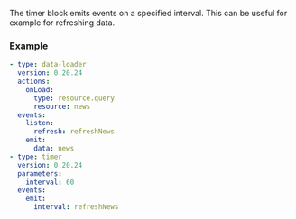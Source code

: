 The timer block emits events on a specified interval. This can be useful for example for refreshing
data.

### Example

```yaml
- type: data-loader
  version: 0.20.24
  actions:
    onLoad:
      type: resource.query
      resource: news
  events:
    listen:
      refresh: refreshNews
    emit:
      data: news
- type: timer
  version: 0.20.24
  parameters:
    interval: 60
  events:
    emit:
      interval: refreshNews
```
